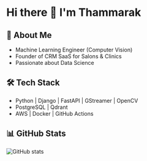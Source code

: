 # Hi there 👋 I'm Thammarak

## 🚀 About Me
- Machine Learning Engineer (Computer Vision)
- Founder of CRM SaaS for Salons & Clinics
- Passionate about Data Science

## 🛠 Tech Stack
- Python | Django | FastAPI | GStreamer | OpenCV
- PostgreSQL | Qdrant
- AWS | Docker | GitHub Actions

## 📊 GitHub Stats
![GitHub stats](https://github-readme-stats.vercel.app/api?username=thammarak&show_icons=true&theme=radical)
